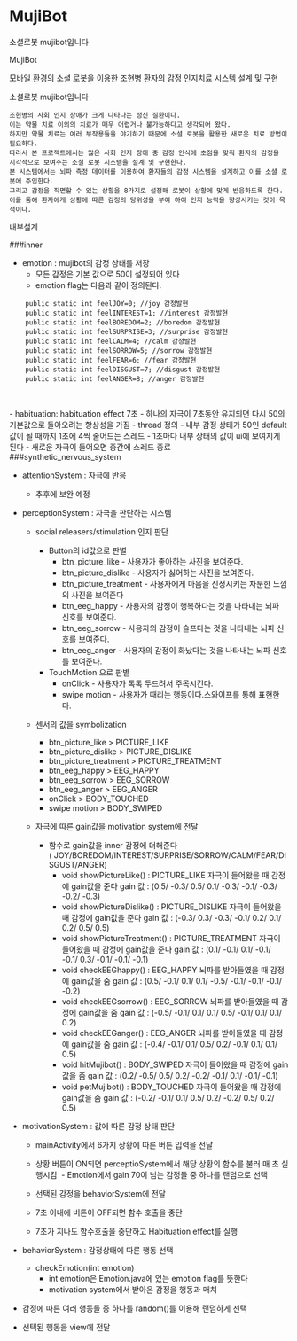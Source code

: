 # MujiBot
소셜로봇 mujibot입니다

MujiBot

모바일 환경의 소셜 로봇을 이용한 조현병 환자의 감정 인지치료 시스템 설계 및 구현

소셜로봇 mujibot입니다

    조현병의 사회 인지 장애가 크게 나타나는 정신 질환이다. 
    이는 약물 치료 이외의 치료가 매우 어렵거나 불가능하다고 생각되어 왔다. 
    하지만 약물 치료는 여러 부작용들을 야기하기 때문에 소셜 로봇을 활용한 새로운 치료 방법이 필요하다. 
    따라서 본 프로젝트에서는 많은 사회 인지 장애 중 감정 인식에 초점을 맞춰 환자의 감정을 시각적으로 보여주는 소셜 로봇 시스템을 설계 및 구현한다. 
    본 시스템에서는 뇌파 측정 데이터를 이용하여 환자들의 감정 시스템을 설계하고 이를 소셜 로봇에 주입한다. 
    그리고 감정을 직면할 수 있는 상황을 8가지로 설정해 로봇이 상황에 맞게 반응하도록 한다. 
    이를 통해 환자에게 상황에 따른 감정의 당위성을 부여 하여 인지 능력을 향상시키는 것이 목적이다.



내부설계

###inner
- emotion : mujibot의 감정 상태를 저장
  - 모든 감정은 기본 값으로 50이 설정되어 있다
  - emotion flag는 다음과 같이 정의된다.
  
```
    public static int feelJOY=0; //joy 감정발현
    public static int feelINTEREST=1; //interest 감정발현
    public static int feelBOREDOM=2; //boredom 감정발현
    public static int feelSURPRISE=3; //surprise 감정발현
    public static int feelCALM=4; //calm 감정발현
    public static int feelSORROW=5; //sorrow 감정발현
    public static int feelFEAR=6; //fear 감정발현
    public static int feelDISGUST=7; //disgust 감정발현
    public static int feelANGER=8; //anger 감정발현
    
```
<br> 
- habituation: habituation effect 7초 
  - 하나의 자극이 7초동안 유지되면 다시 50의 기본값으로 돌아오려는 항상성을 가짐
  - thread 정의
    - 내부 감정 상태가 50인 default 값이 될 때까지 1초에 4씩 줄어드는 스레드
    - 1초마다 내부 상태의 값이 ui에 보여지게 된다
    - 새로운 자극이 들어오면 중간에 스레드 종료
    
<br>
###synthetic_nervous_system

- attentionSystem : 자극에 반응
  - 추후에 보완 예정
- perceptionSystem : 자극을 판단하는 시스템
  - social releasers/stimulation 인지 판단
    - Button의 id값으로 판별
      - btn_picture_like - 사용자가 좋아하는 사진을 보여준다.
      - btn_picture_dislike - 사용자가 싫어하는 사진을 보여준다.
      - btn_picture_treatment - 사용자에게 마음을 진정시키는 차분한 느낌의 사진을 보여준다
      - btn_eeg_happy - 사용자의 감정이 행복하다는 것을 나타내는 뇌파 신호를 보여준다.
      - btn_eeg_sorrow - 사용자의 감정이 슬프다는 것을 나타내는 뇌파 신호를 보여준다.
      - btn_eeg_anger - 사용자의 감정이 화났다는 것을 나타내는 뇌파 신호를 보여준다.
    - TouchMotion 으로 판별
      - onClick - 사용자가 톡톡 두드려서 주목시킨다.
      - swipe motion - 사용자가 때리는 행동이다.스와이프를 통해 표현한다.
        
  - 센서의 값을 symbolization
    - btn_picture_like > PICTURE_LIKE
    - btn_picture_dislike > PICTURE_DISLIKE
    - btn_picture_treatment  > PICTURE_TREATMENT
    - btn_eeg_happy > EEG_HAPPY
    - btn_eeg_sorrow  > EEG_SORROW
    - btn_eeg_anger > EEG_ANGER
    - onClick  > BODY_TOUCHED
    - swipe motion > BODY_SWIPED
      
  - 자극에 따른 gain값을 motivation system에 전달
    - 함수로 gain값을 inner 감정에 더해준다( JOY/BOREDOM/INTEREST/SURPRISE/SORROW/CALM/FEAR/DISGUST/ANGER)
      - void showPictureLike() : PICTURE_LIKE 자극이 들어왔을 때 감정에 gain값을 준다
        gain 값 : (0.5/ -0.3/ 0.5/ 0.1/ -0.3/ -0.1/ -0.3/ -0.2/ -0.3)
      - void showPictureDislike() : PICTURE_DISLIKE 자극이 들어왔을 때 감정에 gain값을 준다
        gain 값 : (-0.3/ 0.3/ -0.3/ -0.1/ 0.2/ 0.1/ 0.2/ 0.5/ 0.5)
      - void showPictureTreatment() : PICTURE_TREATMENT 자극이 들어왔을 때 감정에 gain값을 준다
        gain 값 : (0.1/ -0.1/ 0.1/ -0.1/ -0.1/ 0.3/ -0.1/ -0.1/ -0.1)
      - void checkEEGhappy() : EEG_HAPPY 뇌파를 받아들였을 때 감정에 gain값을 줌
        gain 값 : (0.5/ -0.1/ 0.1/ 0.1/ -0.5/ -0.1/ -0.1/ -0.1/ -0.2)
      - void checkEEGsorrow() : EEG_SORROW 뇌파를 받아들였을 때 감정에 gain값을 줌
        gain 값 : (-0.5/ -0.1/ 0.1/ 0.1/ 0.5/ -0.1/  0.1/ 0.1/ 0.2)
      - void checkEEGanger() : EEG_ANGER 뇌파를 받아들였을 때 감정에 gain값을 줌
        gain 값 : (-0.4/ -0.1/ 0.1/ 0.5/ 0.2/ -0.1/ 0.1/ 0.1/ 0.5)
      - void hitMujibot() : BODY_SWIPED 자극이 들어왔을 때 감정에 gain값을 줌
        gain 값 : (0.2/ -0.5/ 0.5/ 0.2/ -0.2/ -0.1/ 0.1/ -0.1/ -0.1)
      - void petMujibot() :  BODY_TOUCHED 자극이 들어왔을 때 감정에 gain값을 줌
        gain 값 : (-0.2/ -0.1/ 0.1/ 0.5/ 0.2/ -0.2/ 0.5/ 0.2/ 0.5)
        

- motivationSystem :  값에 따른 감정 상태 판단
  - mainActivity에서 6가지 상황에 따른 버튼 입력을 전달
  - 상황 버튼이 ON되면 perceptioSystem에서 해당 상황의 함수를 불러 매 초 실행시킴
  - Emotion에서 gain 70이 넘는 감정들 중 하나를 랜덤으로 선택
  - 선택된 감정을 behaviorSystem에 전달

  - 7초 이내에 버튼이 OFF되면 함수 호출을 중단
  - 7초가 지나도 함수호출을 중단하고 Habituation effect를 실행
    

- behaviorSystem : 감정상태에 따른 행동 선택
    - checkEmotion(int emotion) 
      - int emotion은 Emotion.java에 있는 emotion flag를 뜻한다
      - motivation system에서 받아온 감정을 행동과 매치
- 감정에 따른 여러 행동들 중 하나를 random()를 이용해 랜덤하게 선택
- 선택된 행동을 view에 전달


